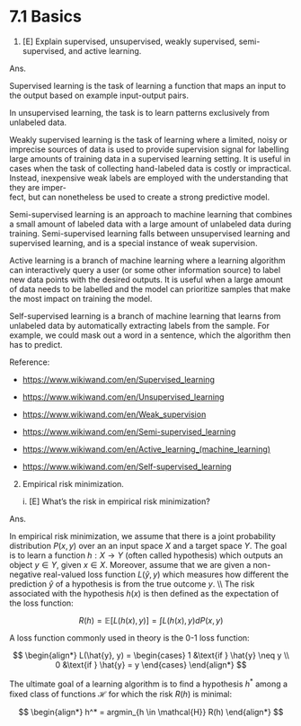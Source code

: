 # 7.1 Basics

1. [E] Explain supervised, unsupervised, weakly supervised, semi-supervised, and active learning.

Ans. 

Supervised learning is the task of learning a function that maps an input to the output based on example input-output pairs.

In unsupervised learning, the task is to learn patterns exclusively from unlabeled data.

Weakly supervised learning is the task of learning where a limited, noisy or imprecise sources of data is used to provide supervision signal for labelling large amounts of training data in a supervised learning setting. It is useful in cases when the task of collecting hand-labeled data is costly or impractical. Instead, inexpensive weak labels are employed with the understanding that they are imper-  
fect, but can nonetheless be used to create a strong predictive model.

Semi-supervised learning  is an approach to machine learning that combines a small amount of labeled data with a large amount of unlabeled data during training.  Semi-supervised learning falls between unsupervised learning and supervised learning, and is a special instance of weak supervision.

Active learning  is a branch of machine learning where a learning algorithm can interactively query a user (or some other information source) to label new data points with the desired outputs. It is useful when a large amount of data needs to be labelled and the model can prioritize samples that make the most impact on training the model. 

Self-supervised learning  is a branch of machine learning that learns from unlabeled data by automatically extracting labels from the sample. For example, we could mask out a word in a sentence, which the algorithm then has to predict.


Reference:
 
* https://www.wikiwand.com/en/Supervised_learning

* https://www.wikiwand.com/en/Unsupervised_learning

* https://www.wikiwand.com/en/Weak_supervision

* https://www.wikiwand.com/en/Semi-supervised_learning

* https://www.wikiwand.com/en/Active_learning_(machine_learning)

* https://www.wikiwand.com/en/Self-supervised_learning

2. Empirical risk minimization.
   
    i.  [E] What’s the risk in empirical risk minimization?

Ans. 

In empirical risk minimization, we assume that there is a joint probability distribution $P(x, y)$ over an an input space $X$ and a target space $Y$. The goal is to learn a function $h: X \rightarrow Y$ (often called hypothesis) which outputs an object $y \in Y$, given $x \in X$. Moreover, assume that we are given a non-negative real-valued loss function $L(\hat{y}, y)$ which measures how different the prediction $\hat{y}$ of a hypothesis is from the true outcome $y$. \\\\
            The risk associated with the hypothesis $h(x)$ is then defined as the expectation of the loss function:


  $$ R(h) = \mathbb{E}[{L(h(x), y)}] = \int L(h(x), y) dP(x, y) $$

A loss function commonly used in theory is the 0-1 loss function:

$$
            \begin{align*}
                L(\hat{y}, y) = \begin{cases}
                    1 &\text{if } \hat{y} \neq y \\
                    0 &\text{if } \hat{y} = y
                \end{cases}
            \end{align*}
$$

The ultimate goal of a learning algorithm is to find a hypothesis $h^*$ among a fixed class of functions $\mathcal{H}$ for which the risk $R(h)$ is minimal:

$$
            \begin{align*}
                h^* = argmin_{h \in \mathcal{H}} R(h)
            \end{align*}
$$
            
